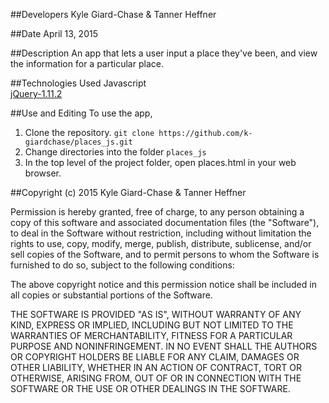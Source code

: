 ##Developers
Kyle Giard-Chase & Tanner Heffner

##Date
April 13, 2015

##Description
An app that lets a user input a place they've been, and view the information for a particular place.

##Technologies Used
Javascript <br>
<a href='https://jquery.com/download/'>jQuery-1.11.2</a> <br>

##Use and Editing
To use the app, <br>
1. Clone the repository. `git clone https://github.com/k-giardchase/places_js.git`<br>
2. Change directories into the folder `places_js`<br>
3. In the top level of the project folder, open places.html in your web browser.

##Copyright (c) 2015 Kyle Giard-Chase & Tanner Heffner

Permission is hereby granted, free of charge, to any person obtaining a copy
of this software and associated documentation files (the "Software"), to deal
in the Software without restriction, including without limitation the rights
to use, copy, modify, merge, publish, distribute, sublicense, and/or sell
copies of the Software, and to permit persons to whom the Software is
furnished to do so, subject to the following conditions:

The above copyright notice and this permission notice shall be included in
all copies or substantial portions of the Software.

THE SOFTWARE IS PROVIDED "AS IS", WITHOUT WARRANTY OF ANY KIND, EXPRESS OR
IMPLIED, INCLUDING BUT NOT LIMITED TO THE WARRANTIES OF MERCHANTABILITY,
FITNESS FOR A PARTICULAR PURPOSE AND NONINFRINGEMENT. IN NO EVENT SHALL THE
AUTHORS OR COPYRIGHT HOLDERS BE LIABLE FOR ANY CLAIM, DAMAGES OR OTHER
LIABILITY, WHETHER IN AN ACTION OF CONTRACT, TORT OR OTHERWISE, ARISING FROM,
OUT OF OR IN CONNECTION WITH THE SOFTWARE OR THE USE OR OTHER DEALINGS IN
THE SOFTWARE.
